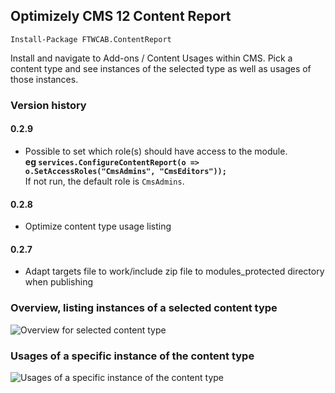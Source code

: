 ## Optimizely CMS 12 Content Report

```
Install-Package FTWCAB.ContentReport
```

Install and navigate to Add-ons / Content Usages within CMS.
Pick a content type and see instances of the selected type as well as usages of those instances.

### Version history

#### 0.2.9
* Possible to set which role(s) should have access to the module.**<br>
eg `services.ConfigureContentReport(o => o.SetAccessRoles("CmsAdmins", "CmsEditors"));`**<br>
If not run, the default role is `CmsAdmins`.

#### 0.2.8
* Optimize content type usage listing

#### 0.2.7
* Adapt targets file to work/include zip file to modules\_protected directory when publishing

### Overview, listing instances of a selected content type
![Overview for selected content type](https://www.ftwconsulting.se/img/scr1.png)

### Usages of a specific instance of the content type
![Usages of a specific instance of the content type](https://www.ftwconsulting.se/img/scr2.png)
